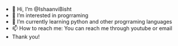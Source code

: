 - 👋 Hi, I’m @IshaanviBisht
- 👀 I’m interested in progrraming
- 🌱 I’m currently learning python and other progrraming languages
- 📫 How to reach me: You can reach me through youtube or email 
- Thank you!

<!---
IshaanviBisht/IshaanviBisht is a ✨ special ✨ repository because its `README.md` (this file) appears on your GitHub profile.
You can click the Preview link to take a look at your changes.
--->
